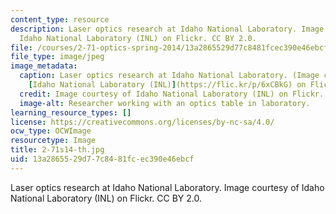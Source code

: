 ```yaml
---
content_type: resource
description: Laser optics research at Idaho National Laboratory. Image courtesy of
  Idaho National Laboratory (INL) on Flickr. CC BY 2.0.
file: /courses/2-71-optics-spring-2014/13a2865529d77c8481fcec390e46ebcf_2-71s14-th.jpg
file_type: image/jpeg
image_metadata:
  caption: Laser optics research at Idaho National Laboratory. (Image courtesy of
    [Idaho National Laboratory (INL)](https://flic.kr/p/6xCBkG) on Flickr. CC BY 2.0.)
  credit: Image courtesy of Idaho National Laboratory (INL) on Flickr. CC BY 2.0.
  image-alt: Researcher working with an optics table in laboratory.
learning_resource_types: []
license: https://creativecommons.org/licenses/by-nc-sa/4.0/
ocw_type: OCWImage
resourcetype: Image
title: 2-71s14-th.jpg
uid: 13a28655-29d7-7c84-81fc-ec390e46ebcf
---
```

Laser optics research at Idaho National Laboratory. Image courtesy of Idaho National Laboratory (INL) on Flickr. CC BY 2.0.
